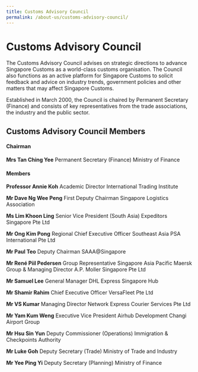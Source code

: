```yaml
---
title: Customs Advisory Council
permalink: /about-us/customs-advisory-council/
---
```

# Customs Advisory Council 

The Customs Advisory Council advises on strategic directions to advance Singapore Customs as a world-class customs organisation. The Council also functions as an active platform for Singapore Customs to solicit feedback and advice on industry trends, government policies and other matters that may affect Singapore Customs.

Established in March 2000, the Council is chaired by Permanent Secretary (Finance) and consists of key representatives from the trade associations, the industry and the public sector.  

## Customs Advisory Council Members

#### Chairman

**Mrs Tan Ching Yee**
Permanent Secretary (Finance)
Ministry of Finance

#### Members

**Professor Annie Koh**
Academic Director
International Trading Institute

**Mr Dave Ng Wee Peng**
First Deputy Chairman
Singapore Logistics Association

**Ms Lim Khoon Ling**
Senior Vice President (South Asia)
Expeditors Singapore Pte Ltd

**Mr Ong Kim Pong**
Regional Chief Executive Officer
Southeast Asia PSA International Pte Ltd

**Mr Paul Teo**
Deputy Chairman
SAAA@Singapore

**Mr René Piil Pedersen**
Group Representative Singapore Asia Pacific
Maersk Group & Managing Director
A.P. Moller Singapore Pte Ltd

**Mr Samuel Lee**
General Manager
DHL Express Singapore Hub

**Mr Shamir Rahim**
Chief Executive Officer
VersaFleet Pte Ltd

**Mr VS Kumar**
Managing Director
Network Express Courier Services Pte Ltd

**Mr Yam Kum Weng**
Executive Vice President
Airhub Development
Changi Airport Group

**Mr Hsu Sin Yun**
Deputy Commissioner (Operations)
Immigration & Checkpoints Authority

**Mr Luke Goh**
Deputy Secretary (Trade)
Ministry of Trade and Industry

**Mr Yee Ping Yi**
Deputy Secretary (Planning)
Ministry of Finance

